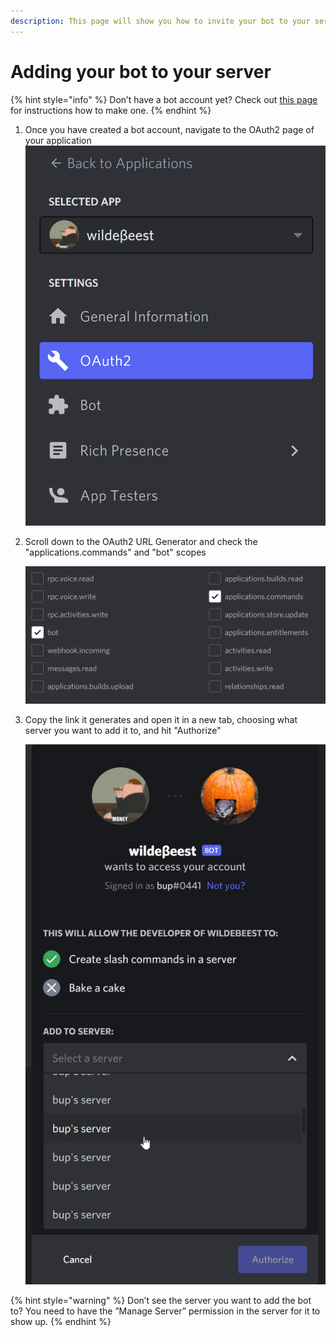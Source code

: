 ```yaml
---
description: This page will show you how to invite your bot to your servers.
---
```


# Adding your bot to your server

{% hint style="info" %}
Don’t have a bot account yet? Check out [this page](creating-a-bot-account.md) for instructions how to make one.
{% endhint %}

1. Once you have created a bot account, navigate to the OAuth2 page of your application![](../.gitbook/assets/wildebeest2.png)
2.  Scroll down to the OAuth2 URL Generator and check the "applications.commands" and "bot" scopes

    ![](../.gitbook/assets/image.png)
3.  Copy the link it generates and open it in a new tab, choosing what server you want to add it to, and hit "Authorize"

    ![](../.gitbook/assets/wildebeest1.png)

{% hint style="warning" %}
Don’t see the server you want to add the bot to? You need to have the ”Manage Server” permission in the server for it to show up.
{% endhint %}

